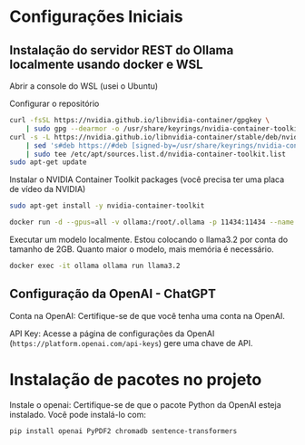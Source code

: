 # Configurações Iniciais

## Instalação do servidor REST do Ollama localmente usando docker e WSL

Abrir a console do WSL (usei o Ubuntu)

Configurar o repositório

```bash
curl -fsSL https://nvidia.github.io/libnvidia-container/gpgkey \
    | sudo gpg --dearmor -o /usr/share/keyrings/nvidia-container-toolkit-keyring.gpg
curl -s -L https://nvidia.github.io/libnvidia-container/stable/deb/nvidia-container-toolkit.list \
    | sed 's#deb https://#deb [signed-by=/usr/share/keyrings/nvidia-container-toolkit-keyring.gpg] https://#g' \
    | sudo tee /etc/apt/sources.list.d/nvidia-container-toolkit.list
sudo apt-get update
```

Instalar o NVIDIA Container Toolkit packages (você precisa ter uma placa de vídeo da NVIDIA)

```bash
sudo apt-get install -y nvidia-container-toolkit
```
```bash
docker run -d --gpus=all -v ollama:/root/.ollama -p 11434:11434 --name ollama ollama/ollama
```

Executar um modelo localmente. Estou colocando o llama3.2 por conta do tamanho de 2GB. Quanto maior o modelo, mais memória é necessário.

```bash
docker exec -it ollama ollama run llama3.2
```

## Configuração da OpenAI - ChatGPT

Conta na OpenAI: Certifique-se de que você tenha uma conta na OpenAI.

API Key: Acesse a página de configurações da OpenAI (`https://platform.openai.com/api-keys`) gere uma chave de API.

# Instalação de pacotes no projeto

Instale o openai: Certifique-se de que o pacote Python da OpenAI esteja instalado. Você pode instalá-lo com:

```bash
pip install openai PyPDF2 chromadb sentence-transformers
```